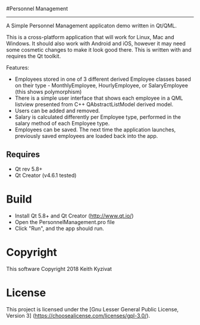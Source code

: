 #Personnel Management
* * *

A Simple Personnel Management applicaton demo written in Qt/QML.

This is a cross-platform application that will work for Linux, Mac and Windows.
It should also work with Android and iOS, however it may need some cosmetic changes to make it look good there.
This is written with and requires the Qt toolkit.

Features:
* Employees stored in one of 3 different derived Employee classes
  based on their type - MonthlyEmployee, HourlyEmployee, or SalaryEmployee
  (this shows polymorphism)
* There is a simple user interface that shows each employee in a QML listview
  presented from C++ QAbstractListModel derived model.
* Users can be added and removed.
* Salary is calculated differently per Employee type, performed in the
  salary method of each Employee type.
* Employees can be saved. The next time the application launches,
  previously saved employees are loaded back into the app.

## Requires

* Qt rev 5.8+
* Qt Creator (v4.6.1 tested)

Build
=====
* Install Qt 5.8+ and Qt Creator (http://www.qt.io/)
* Open the PersonnelManagement.pro file
* Click "Run", and the app should run.

Copyright
=========
This software Copyright 2018 Keith Kyzivat

License
=======

This project is licensed under the [Gnu Lesser General Public License, Version 3] (https://choosealicense.com/licenses/gpl-3.0/).

